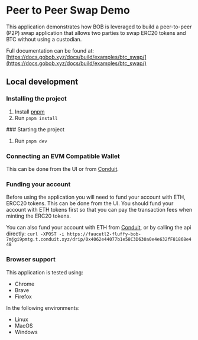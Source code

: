 # Peer to Peer Swap Demo

This application demonstrates how BOB is leveraged to build a peer-to-peer (P2P) swap application that allows two parties to swap ERC20 tokens and BTC without using a custodian.

Full documentation can be found at:
[https://docs.gobob.xyz/docs/build/examples/btc_swap/](https://docs.gobob.xyz/docs/build/examples/btc_swap/)

## Local development

### Installing the project

1. Install [pnpm](https://pnpm.io/installation)
2. Run `pnpm install`

### Starting the project

1. Run `pnpm dev`

### Connecting an EVM Compatible Wallet

This can be done from the UI or from [Conduit](https://app.conduit.xyz/published/view/fluffy-bob-7mjgi9pmtg).

### Funding your account

Before using the application you will need to fund your account with ETH, ERCC20 tokens. This can be done from the UI. You should fund your account with ETH tokens first so that you can pay the transaction fees when minting the ERC20 tokens.

You can also fund your account with ETH from [Conduit](https://app.conduit.xyz/published/view/fluffy-bob-7mjgi9pmtg), or by calling the api directly: `curl -XPOST -i https://faucetl2-fluffy-bob-7mjgi9pmtg.t.conduit.xyz/drip/0x4062e44077b1e58C3D630a0e4e632fF81868e448`

### Browser support

This application is tested using:

- Chrome
- Brave
- Firefox

In the following environments:

- Linux
- MacOS
- Windows
